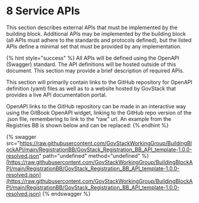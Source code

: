 # 8 Service APIs

This section describes external APIs that must be implemented by the building block. Additional APIs may be implemented by the building block (all APIs must adhere to the standards and protocols defined), but the listed APIs define a minimal set that must be provided by any implementation.

{% hint style="success" %}
All APIs will be defined using the OpenAPI (Swagger) standard. The API definitions will be hosted outside of this document. This section may provide a brief description of required APIs.&#x20;

This section will primarily contain links to the GitHub repository for OpenAPI definition (yaml) files as well as to a website hosted by GovStack that provides a live API documentation portal.

OpenAPI links to the GitHub repository can be made in an interactive way using the GitBook OpenAPI widget, linking to the GitHub repo version of the .json file, remembering to link to the “raw” url. An example from the Registries BB is shown below and can be replaced:
{% endhint %}

{% swagger src="https://raw.githubusercontent.com/GovStackWorkingGroup/BuildingBlockAPI/main/RegistrationBB/GovStack_Registration_BB_API_template-1.0.0-resolved.json" path="undefined" method="undefined" %}
[https://raw.githubusercontent.com/GovStackWorkingGroup/BuildingBlockAPI/main/RegistrationBB/GovStack_Registration_BB_API_template-1.0.0-resolved.json](https://raw.githubusercontent.com/GovStackWorkingGroup/BuildingBlockAPI/main/RegistrationBB/GovStack_Registration_BB_API_template-1.0.0-resolved.json)
{% endswagger %}
